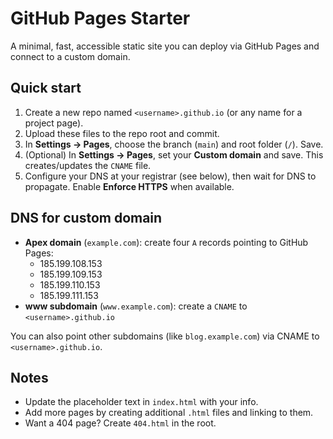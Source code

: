 # GitHub Pages Starter

A minimal, fast, accessible static site you can deploy via GitHub Pages and connect to a custom domain.

## Quick start

1. Create a new repo named `<username>.github.io` (or any name for a project page).
2. Upload these files to the repo root and commit.
3. In **Settings → Pages**, choose the branch (`main`) and root folder (`/`). Save.
4. (Optional) In **Settings → Pages**, set your **Custom domain** and save. This creates/updates the `CNAME` file.
5. Configure your DNS at your registrar (see below), then wait for DNS to propagate. Enable **Enforce HTTPS** when available.

## DNS for custom domain

- **Apex domain** (`example.com`): create four `A` records pointing to GitHub Pages:
  - 185.199.108.153
  - 185.199.109.153
  - 185.199.110.153
  - 185.199.111.153
- **www subdomain** (`www.example.com`): create a `CNAME` to `<username>.github.io`

You can also point other subdomains (like `blog.example.com`) via CNAME to `<username>.github.io`.

## Notes
- Update the placeholder text in `index.html` with your info.
- Add more pages by creating additional `.html` files and linking to them.
- Want a 404 page? Create `404.html` in the root.

